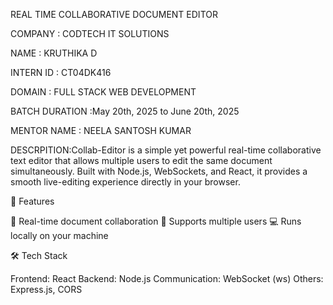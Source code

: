 REAL TIME COLLABORATIVE DOCUMENT EDITOR

COMPANY : CODTECH IT SOLUTIONS

NAME : KRUTHIKA D

INTERN ID : CT04DK416

DOMAIN : FULL STACK WEB DEVELOPMENT

BATCH DURATION :May 20th, 2025 to June 20th, 2025

MENTOR NAME : NEELA SANTOSH KUMAR

DESCRPITION:Collab-Editor is a simple yet powerful real-time collaborative text editor that allows multiple users to edit the same document simultaneously. Built with Node.js, WebSockets, and React, it provides a smooth live-editing experience directly in your browser.

🚀 Features

🔄 Real-time document collaboration
👥 Supports multiple users
💻 Runs locally on your machine

🛠️ Tech Stack

Frontend: React
Backend: Node.js
Communication: WebSocket (ws)
Others: Express.js, CORS
